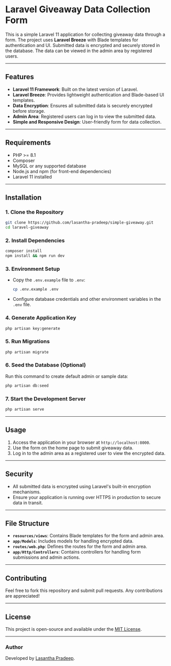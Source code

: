 # Laravel Giveaway Data Collection Form

This is a simple Laravel 11 application for collecting giveaway data through a form. The project uses **Laravel Breeze** with Blade templates for authentication and UI. Submitted data is encrypted and securely stored in the database. The data can be viewed in the admin area by registered users.

---

## Features

- **Laravel 11 Framework**: Built on the latest version of Laravel.
- **Laravel Breeze**: Provides lightweight authentication and Blade-based UI templates.
- **Data Encryption**: Ensures all submitted data is securely encrypted before storage.
- **Admin Area**: Registered users can log in to view the submitted data.
- **Simple and Responsive Design**: User-friendly form for data collection.

---

## Requirements

- PHP >= 8.1
- Composer
- MySQL or any supported database
- Node.js and npm (for front-end dependencies)
- Laravel 11 installed

---

## Installation

### 1. Clone the Repository
```bash
git clone https://github.com/lasantha-pradeep/simple-giveaway.git
cd laravel-giveaway
```

### 2. Install Dependencies
```bash
composer install
npm install && npm run dev
```

### 3. Environment Setup
- Copy the `.env.example` file to `.env`:
  ```bash
  cp .env.example .env
  ```
- Configure database credentials and other environment variables in the `.env` file.

### 4. Generate Application Key
```bash
php artisan key:generate
```

### 5. Run Migrations
```bash
php artisan migrate
```

### 6. Seed the Database (Optional)
Run this command to create default admin or sample data:
```bash
php artisan db:seed
```

### 7. Start the Development Server
```bash
php artisan serve
```

---

## Usage

1. Access the application in your browser at `http://localhost:8000`.
2. Use the form on the home page to submit giveaway data.
3. Log in to the admin area as a registered user to view the encrypted data.

---

## Security

- All submitted data is encrypted using Laravel's built-in encryption mechanisms.
- Ensure your application is running over HTTPS in production to secure data in transit.

---

## File Structure

- **`resources/views`**: Contains Blade templates for the form and admin area.
- **`app/Models`**: Includes models for handling encrypted data.
- **`routes/web.php`**: Defines the routes for the form and admin area.
- **`app/Http/Controllers`**: Contains controllers for handling form submissions and admin actions.

---

## Contributing

Feel free to fork this repository and submit pull requests. Any contributions are appreciated!

---

## License

This project is open-source and available under the [MIT License](LICENSE).

---

### Author

Developed by [Lasantha Pradeep](https://github.com/lasantha-pradeep).

